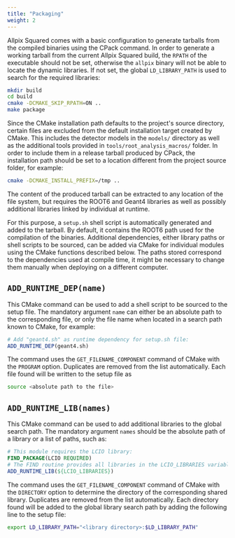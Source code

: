 ```yaml
---
title: "Packaging"
weight: 2
---
```


Allpix Squared comes with a basic configuration to generate tarballs
from the compiled binaries using the CPack command. In order to generate
a working tarball from the current Allpix Squared build, the `RPATH` of
the executable should not be set, otherwise the `allpix` binary will not
be able to locate the dynamic libraries. If not set, the global
`LD_LIBRARY_PATH` is used to search for the required libraries:
```sh
mkdir build
cd build
cmake -DCMAKE_SKIP_RPATH=ON ..
make package
```

Since the CMake installation path defaults to the project's source
directory, certain files are excluded from the default installation
target created by CMake. This includes the detector models in the
`models/` directory as well as the additional tools provided in
`tools/root_analysis_macros/` folder. In order to include them in a
release tarball produced by CPack, the installation path should be set
to a location different from the project source folder, for example:
```sh
cmake -DCMAKE_INSTALL_PREFIX=/tmp ..
```

The content of the produced tarball can be extracted to any location of
the file system, but requires the ROOT6 and Geant4 libraries as well as
possibly additional libraries linked by individual at runtime.

For this purpose, a `setup.sh` shell script is automatically generated
and added to the tarball. By default, it contains the ROOT6 path used
for the compilation of the binaries. Additional dependencies, either
library paths or shell scripts to be sourced, can be added via CMake for
individual modules using the CMake functions described below. The paths
stored correspond to the dependencies used at compile time, it might be
necessary to change them manually when deploying on a different
computer.

## `ADD_RUNTIME_DEP(name)`

This CMake command can be used to add a shell script to be sourced to
the setup file. The mandatory argument `name` can either be an absolute
path to the corresponding file, or only the file name when located in a
search path known to CMake, for example:

```cmake
# Add "geant4.sh" as runtime dependency for setup.sh file:
ADD_RUNTIME_DEP(geant4.sh)
```

The command uses the `GET_FILENAME_COMPONENT` command of CMake with the
`PROGRAM` option. Duplicates are removed from the list automatically.
Each file found will be written to the setup file as
```sh
source <absolute path to the file>
```

## `ADD_RUNTIME_LIB(names)`

This CMake command can be used to add additional libraries to the global
search path. The mandatory argument `names` should be the absolute path
of a library or a list of paths, such as:

```cmake
# This module requires the LCIO library:
FIND_PACKAGE(LCIO REQUIRED)
# The FIND routine provides all libraries in the LCIO_LIBRARIES variable:
ADD_RUNTIME_LIB(${LCIO_LIBRARIES})
```

The command uses the `GET_FILENAME_COMPONENT` command of CMake with the
`DIRECTORY` option to determine the directory of the corresponding
shared library. Duplicates are removed from the list automatically. Each
directory found will be added to the global library search path by
adding the following line to the setup file:
```sh
export LD_LIBRARY_PATH="<library directory>:$LD_LIBRARY_PATH"
```
